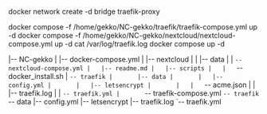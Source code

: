 docker network create -d bridge traefik-proxy 

docker compose -f /home/gekko/NC-gekko/traefik/traefik-compose.yml up -d
docker compose -f /home/gekko/NC-gekko/nextcloud/nextcloud-compose.yml up -d
cat /var/log/traefik.log
docker compose up -d

|-- NC-gekko
|   |-- docker-compose.yml
|   |-- nextcloud
|   |   |-- data
|   |   `-- nextcloud-compose.yml
|   |-- readme.md
|   |-- scripts
|   |   `-- docker_install.sh
|   `-- traefik
|       |-- data
|       |   |-- config.yml
|       |   |-- letsencrypt
|       |   |   `-- acme.json
|       |   |-- traefik.log
|       |   `-- traefik.yml
|       `-- traefik-compose.yml
`-- traefik
    `-- data
|-- config.yml
|-- letsencrypt
|-- traefik.log
`-- traefik.yml

